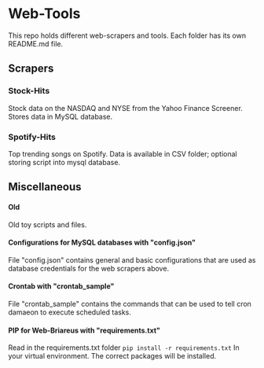 # Web-Tools

This repo holds different web-scrapers and tools. Each folder has its own README.md file.

## Scrapers
### Stock-Hits 
Stock data on the NASDAQ and NYSE from the Yahoo Finance Screener. Stores data in MySQL database. 

### Spotify-Hits 
Top trending songs on Spotify. Data is available in CSV folder; optional storing script into mysql database.


## Miscellaneous
#### Old
Old toy scripts and files.

#### Configurations for MySQL databases with "config.json"
File "config.json" contains general and basic configurations that are used as
database credentials for the web scrapers above.

#### Crontab with "crontab\_sample"
File "crontab\_sample" contains the commands that can be used to tell cron damaeon to
execute scheduled tasks.

#### PIP for Web-Briareus with "requirements.txt"
Read in the requirements.txt folder
`pip install -r requirements.txt`
In your virtual environment. The correct packages will be installed. 
